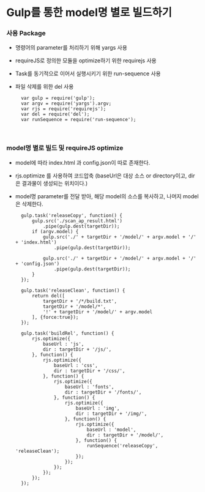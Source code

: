 # Gulp를 통한 model명 별로 빌드하기

### 사용 Package

* 명령어의 parameter를 처리하기 위해 yargs 사용 

* requireJS로 정의한 모듈을 optimize하기 위한 requirejs 사용

* Task를 동기적으로 이어서 실행시키기 위한 run-sequence 사용

* 파일 삭제를 위한 del 사용

        var gulp = require('gulp');
        var argv = require('yargs').argv;
        var rjs = require('requirejs');
        var del = require('del');
        var runSequence = require('run-sequence');         

<br>

### model명 별로 빌드 및 requireJS optimize

* model에 따라 index.html 과 config.json이 따로 존재한다.
 
* rjs.optimize 를 사용하여 코드압축 (baseUrl은 대상 소스 or directory이고, dir은 결과물이 생성되는 위치이다.) 
 
* model명 parameter를 전달 받아, 해당 model의 소스를 복사하고, 나머지 model은 삭제한다.

        gulp.task('releaseCopy', function() {
            gulp.src('./scan_ap_result.html')
                .pipe(gulp.dest(targetDir));
            if (argv.model) {
                gulp.src('./' + targetDir + '/model/' + argv.model + '/' + 'index.html')
                    .pipe(gulp.dest(targetDir));
        
                gulp.src('./' + targetDir + '/model/' + argv.model + '/' + 'config.json')
                    .pipe(gulp.dest(targetDir));
            }
        });
        
        gulp.task('releaseClean', function() {
            return del([
                targetDir + '/*/build.txt',
                targetDir + '/model/*',
                '!' + targetDir + '/model/' + argv.model
            ], {force:true});
        });
        
        gulp.task('buildRel', function() {
            rjs.optimize({
                baseUrl : 'js',
                dir : targetDir + '/js/',
            }, function() {
                rjs.optimize({
                    baseUrl : 'css',
                    dir : targetDir + '/css/',
                }, function() {
                    rjs.optimize({
                        baseUrl : 'fonts',
                        dir : targetDir + '/fonts/',
                    }, function() {
                        rjs.optimize({
                            baseUrl : 'img',
                            dir : targetDir + '/img/',
                        }, function() {
                            rjs.optimize({
                                baseUrl : 'model',
                                dir : targetDir + '/model/',
                            }, function() {
                                runSequence('releaseCopy', 'releaseClean');
                            });
                        });
                    });
                });
            });
        });